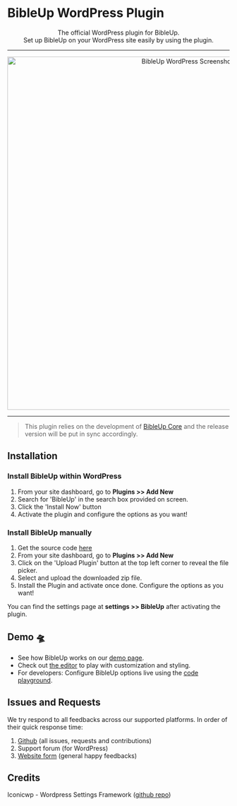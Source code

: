 # BibleUp WordPress Plugin

<div align="center">
The official WordPress plugin for BibleUp.<br>
Set up BibleUp on your WordPress site easily by using the plugin.
</div>

---
<div align="center">
<img src="https://user-images.githubusercontent.com/67844971/214540506-cd2fa32d-3e09-4d2e-af5f-b4a1c736ef6d.png" alt="BibleUp WordPress Screenshot" width="800px" align="center"/>
</div>

---

> This plugin relies on the development of [BibleUp Core](https://github.com/bibleup/bibleup) and the release version will be put in sync accordingly.


## Installation
### Install BibleUp within WordPress
1) From your site dashboard, go to **Plugins >> Add New**
2) Search for 'BibleUp' in the search box provided on screen.
3) Click the 'Install Now' button
4) Activate the plugin and configure the options as you want!

### Install BibleUp manually
1) Get the source code [here](https://downloads.wordpress.org/plugin/bibleup.zip)
2) From your site dashboard, go to **Plugins >> Add New**
3) Click on the 'Upload Plugin' button at the top left corner to reveal the file picker.
4) Select and upload the downloaded zip file.
5) Install the Plugin and activate once done. Configure the options as you want!

You can find the settings page at **settings >> BibleUp** after activating the plugin.

## Demo 🛸

 - See how BibleUp works on our [demo page](https://bibleup.netlify.app/demo).
 - Check out [the editor](https://bibleup.netlify.app/demo/#editor) to play with customization and styling.
 - For developers: Configure BibleUp options live using the [code playground](https://stackblitz.com/edit/bibleup).

## Issues and Requests
We try respond to all feedbacks across our supported platforms.
In order of their quick response time:

 1. [Github](https://github.com/bibleup/wordpress/issues) (all issues, requests and contributions)
 2. Support forum (for WordPress)
 3. [Website form](https://bibleup.netlify.app/#contact) (general happy feedbacks)
 
 ## Credits
 Iconicwp - Wordpress Settings Framework ([github repo](https://github.com/iconicwp/WordPress-Settings-Framework))
